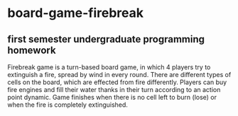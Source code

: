 # board-game-firebreak
## first semester undergraduate programming homework
Firebreak game is a turn-based board game, in which 4 players try to extinguish a fire, spread by wind in every round.  There are different types of cells on the board, which are effected from fire differently. Players can buy fire engines and fill their water thanks in their turn according to an action point dynamic. Game finishes when there is no cell left to burn (lose) or when the fire is completely extinguished.
